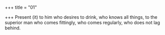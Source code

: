 +++
title = "01"

+++
Present (it) to him who desires to drink, who knows all things,
to the superior man who comes fittingly, who comes regularly, who does  not lag behind.